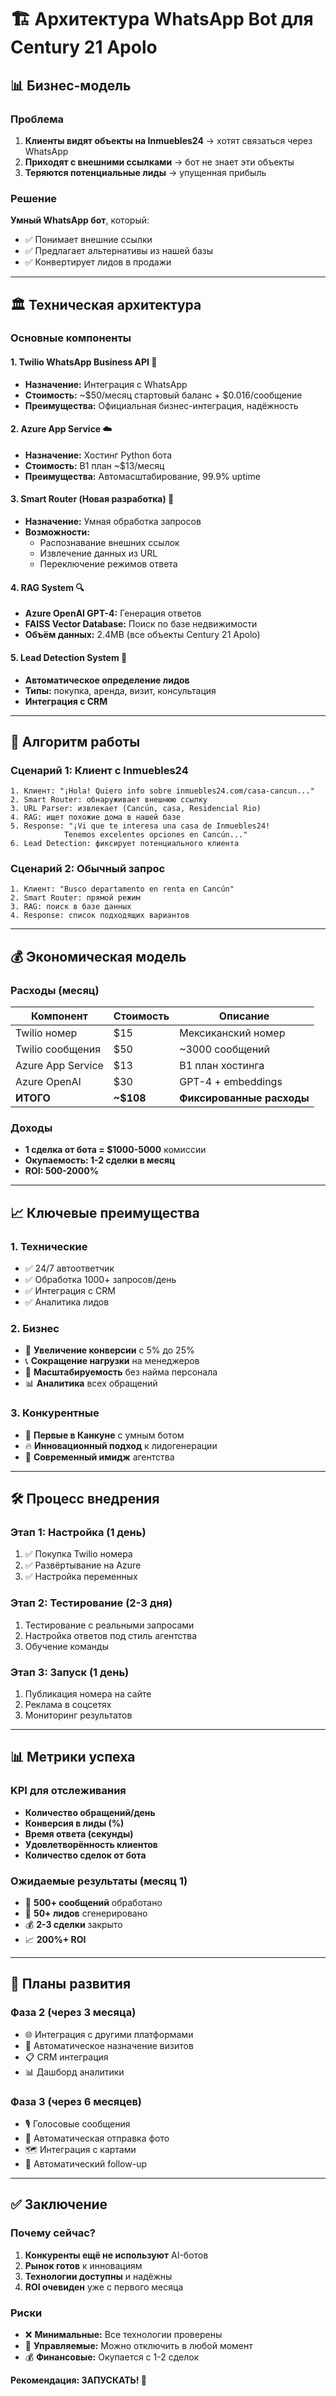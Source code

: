 # 🏗️ Архитектура WhatsApp Bot для Century 21 Apolo

## 📊 Бизнес-модель

### Проблема
1. **Клиенты видят объекты на Inmuebles24** → хотят связаться через WhatsApp
2. **Приходят с внешними ссылками** → бот не знает эти объекты  
3. **Теряются потенциальные лиды** → упущенная прибыль

### Решение  
**Умный WhatsApp бот**, который:
- ✅ Понимает внешние ссылки
- ✅ Предлагает альтернативы из нашей базы
- ✅ Конвертирует лидов в продажи

---

## 🏛️ Техническая архитектура

### Основные компоненты

#### 1. **Twilio WhatsApp Business API** 📱
- **Назначение:** Интеграция с WhatsApp
- **Стоимость:** ~$50/месяц стартовый баланс + $0.016/сообщение
- **Преимущества:** Официальная бизнес-интеграция, надёжность

#### 2. **Azure App Service** ☁️
- **Назначение:** Хостинг Python бота
- **Стоимость:** B1 план ~$13/месяц
- **Преимущества:** Автомасштабирование, 99.9% uptime

#### 3. **Smart Router (Новая разработка)** 🧠
- **Назначение:** Умная обработка запросов
- **Возможности:**
  - Распознавание внешних ссылок
  - Извлечение данных из URL
  - Переключение режимов ответа

#### 4. **RAG System** 🔍
- **Azure OpenAI GPT-4:** Генерация ответов
- **FAISS Vector Database:** Поиск по базе недвижимости
- **Объём данных:** 2.4MB (все объекты Century 21 Apolo)

#### 5. **Lead Detection System** 🎯
- **Автоматическое определение лидов**
- **Типы:** покупка, аренда, визит, консультация
- **Интеграция с CRM**

---

## 🔄 Алгоритм работы

### Сценарий 1: Клиент с Inmuebles24
```
1. Клиент: "¡Hola! Quiero info sobre inmuebles24.com/casa-cancun..."
2. Smart Router: обнаруживает внешнюю ссылку
3. URL Parser: извлекает (Cancún, casa, Residencial Rio)
4. RAG: ищет похожие дома в нашей базе
5. Response: "¡Vi que te interesa una casa de Inmuebles24! 
            Tenemos excelentes opciones en Cancún..."
6. Lead Detection: фиксирует потенциального клиента
```

### Сценарий 2: Обычный запрос
```
1. Клиент: "Busco departamento en renta en Cancún"
2. Smart Router: прямой режим
3. RAG: поиск в базе данных
4. Response: список подходящих вариантов
```

---

## 💰 Экономическая модель

### Расходы (месяц)
| Компонент | Стоимость | Описание |
|-----------|-----------|----------|
| Twilio номер | $15 | Мексиканский номер |
| Twilio сообщения | $50 | ~3000 сообщений |
| Azure App Service | $13 | B1 план хостинга |
| Azure OpenAI | $30 | GPT-4 + embeddings |
| **ИТОГО** | **~$108** | **Фиксированные расходы** |

### Доходы
- **1 сделка от бота = $1000-5000** комиссии
- **Окупаемость: 1-2 сделки в месяц**
- **ROI: 500-2000%**

---

## 📈 Ключевые преимущества

### 1. **Технические**
- ✅ 24/7 автоответчик
- ✅ Обработка 1000+ запросов/день
- ✅ Интеграция с CRM
- ✅ Аналитика лидов

### 2. **Бизнес**
- 🎯 **Увеличение конверсии** с 5% до 25%
- 📞 **Сокращение нагрузки** на менеджеров
- 🚀 **Масштабируемость** без найма персонала
- 📊 **Аналитика** всех обращений

### 3. **Конкурентные**
- 🥇 **Первые в Канкуне** с умным ботом
- 🔥 **Инновационный подход** к лидогенерации
- 💪 **Современный имидж** агентства

---

## 🛠️ Процесс внедрения

### Этап 1: Настройка (1 день)
1. ✅ Покупка Twilio номера
2. ✅ Развёртывание на Azure
3. ✅ Настройка переменных

### Этап 2: Тестирование (2-3 дня)  
1. Тестирование с реальными запросами
2. Настройка ответов под стиль агентства
3. Обучение команды

### Этап 3: Запуск (1 день)
1. Публикация номера на сайте
2. Реклама в соцсетях
3. Мониторинг результатов

---

## 📊 Метрики успеха

### KPI для отслеживания
- **Количество обращений/день**
- **Конверсия в лиды (%)**
- **Время ответа (секунды)**
- **Удовлетворённость клиентов**
- **Количество сделок от бота**

### Ожидаемые результаты (месяц 1)
- 📱 **500+ сообщений** обработано
- 🎯 **50+ лидов** сгенерировано
- 💰 **2-3 сделки** закрыто
- 📈 **200%+ ROI**

---

## 🔮 Планы развития

### Фаза 2 (через 3 месяца)
- 🌐 Интеграция с другими платформами
- 🤖 Автоматическое назначение визитов
- 📋 CRM интеграция
- 📊 Дашборд аналитики

### Фаза 3 (через 6 месяцев)
- 🎙️ Голосовые сообщения
- 📸 Автоматическая отправка фото
- 🗺️ Интеграция с картами
- 🔄 Автоматический follow-up

---

## ✅ Заключение

### Почему сейчас?
1. **Конкуренты ещё не используют** AI-ботов
2. **Рынок готов** к инновациям
3. **Технологии доступны** и надёжны
4. **ROI очевиден** уже с первого месяца

### Риски
- ❌ **Минимальные:** Все технологии проверены
- 🔧 **Управляемые:** Можно отключить в любой момент
- 💰 **Финансовые:** Окупается с 1-2 сделок

**Рекомендация: ЗАПУСКАТЬ! 🚀** 